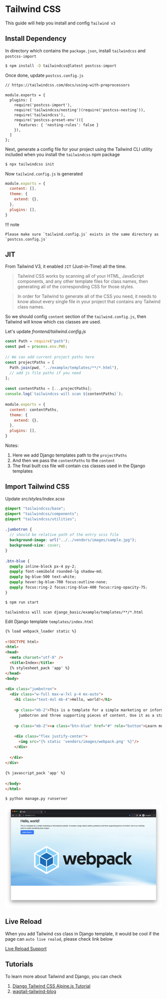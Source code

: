 # Tailwind CSS

This guide will help you install and config `Tailwind v3`

## Install Dependency

In directory which contains the `package.json`, install `tailwindcss` and `postcss-import`

```bash
$ npm install -D tailwindcss@latest postcss-import
```

Once done, update `postcss.config.js`

```
// https://tailwindcss.com/docs/using-with-preprocessors

module.exports = {
  plugins: [
    require('postcss-import'),
    require('tailwindcss/nesting')(require('postcss-nesting')),
    require('tailwindcss'),
    require('postcss-preset-env')({
      features: { 'nesting-rules': false }
    }),
  ]
};
```

Next, generate a config file for your project using the Tailwind CLI utility included when you install the `tailwindcss` npm package

```bash
$ npx tailwindcss init
```

Now `tailwind.config.js` is generated

```js
module.exports = {
  content: [],
  theme: {
    extend: {},
  },
  plugins: [],
}
```

!!! note

    Please make sure `tailwind.config.js` exists in the same directory as `postcss.config.js`

## JIT

From Tailwind V3, it enabled `JIT` (Just-in-Time) all the time.

> Tailwind CSS works by scanning all of your HTML, JavaScript components, and any other template files for class names, then generating all of the corresponding CSS for those styles.

> In order for Tailwind to generate all of the CSS you need, it needs to know about every single file in your project that contains any Tailwind class names.

So we should config `content` section of the `tailwind.config.js`, then Tailwind will know which css classes are used.

Let's update *frontend/tailwind.config.js*

```js
const Path = require("path");
const pwd = process.env.PWD;

// We can add current project paths here
const projectPaths = [
  Path.join(pwd, "../example/templates/**/*.html"),
  // add js file paths if you need
];

const contentPaths = [...projectPaths];
console.log(`tailwindcss will scan ${contentPaths}`);

module.exports = {
  content: contentPaths,
  theme: {
    extend: {},
  },
  plugins: [],
}
```

Notes:

1. Here we add Django templates path to the `projectPaths`
1. And then we pass the `contentPaths` to the `content`
1. The final built css file will contain css classes used in the Django templates

## Import Tailwind CSS

Update *src/styles/index.scss*

```scss
@import "tailwindcss/base";
@import "tailwindcss/components";
@import "tailwindcss/utilities";

.jumbotron {
  // should be relative path of the entry scss file
  background-image: url("../../vendors/images/sample.jpg");
  background-size: cover;
}

.btn-blue {
  @apply inline-block px-4 py-2;
  @apply font-semibold rounded-lg shadow-md;
  @apply bg-blue-500 text-white;
  @apply hover:bg-blue-700 focus:outline-none;
  @apply focus:ring-2 focus:ring-blue-400 focus:ring-opacity-75;
}
```

```
$ npm run start

tailwindcss will scan django_basic/example/templates/**/*.html
```

Edit Django template `templates/index.html`

```html hl_lines="8 28"
{% load webpack_loader static %}

<!DOCTYPE html>
<html>
<head>
  <meta charset="utf-8" />
  <title>Index</title>
  {% stylesheet_pack 'app' %}
</head>
<body>

<div class="jumbotron">
  <div class="w-full max-w-7xl p-4 mx-auto">
    <h1 class="text-4xl mb-4">Hello, world!</h1>

    <p class="mb-2">This is a template for a simple marketing or informational website. It includes a large callout called a
      jumbotron and three supporting pieces of content. Use it as a starting point to create something more unique.</p>

    <p class="mb-2"><a class="btn-blue" href="#" role="button">Learn more »</a></p>

    <div class="flex justify-center">
      <img src="{% static 'vendors/images/webpack.png' %}"/>
    </div>

  </div>
</div>

{% javascript_pack 'app' %}

</body>
</html>
```

```bash
$ python manage.py runserver
```

![TailwindCSS example](images/tailwind-example.png)

## Live Reload

When you add Tailwind css class in Django template, it would be cool if the page can `auto live realod`, please check link below

[Live Reload Support](live_reload.md)

## Tutorials

To learn more about Tailwind and Django, you can check

1. [Django Tailwind CSS Alpine.js Tutorial](https://www.accordbox.com/blog/django-tailwind-css-alpinejs-tutorial/)
2. [wagtail-tailwind-blog](https://github.com/AccordBox/wagtail-tailwind-blog)
